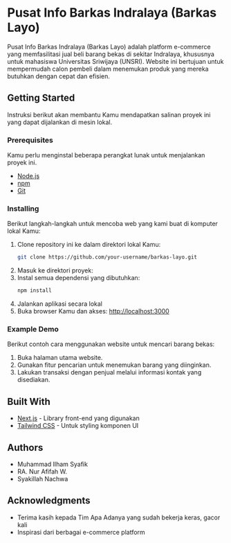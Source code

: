 # Pusat Info Barkas Indralaya (Barkas Layo)

Pusat Info Barkas Indralaya (Barkas Layo) adalah platform e-commerce yang memfasilitasi jual beli barang bekas di sekitar Indralaya, khususnya untuk mahasiswa Universitas Sriwijaya (UNSRI). Website ini bertujuan untuk mempermudah calon pembeli dalam menemukan produk yang mereka butuhkan dengan cepat dan efisien.

## Getting Started

Instruksi berikut akan membantu Kamu mendapatkan salinan proyek ini yang dapat dijalankan di mesin lokal.

### Prerequisites

Kamu perlu menginstal beberapa perangkat lunak untuk menjalankan proyek ini.

- [Node.js](https://nodejs.org/)
- [npm](https://www.npmjs.com/)
- [Git](https://git-scm.com/)

### Installing

Berikut langkah-langkah untuk mencoba web yang kami buat di komputer lokal Kamu:

1. Clone repository ini ke dalam direktori lokal Kamu:
   ```bash
   git clone https://github.com/your-username/barkas-layo.git

2. Masuk ke direktori proyek:
3. Instal semua dependensi yang dibutuhkan:
   ```bash
   npm install

4. Jalankan aplikasi secara lokal
5. Buka browser Kamu dan akses:
   [http://localhost:3000](http://localhost:3000)

### Example Demo

Berikut contoh cara menggunakan website untuk mencari barang bekas:

1. Buka halaman utama website.
2. Gunakan fitur pencarian untuk menemukan barang yang diinginkan.
3. Lakukan transaksi dengan penjual melalui informasi kontak yang disediakan.

## Built With

* [Next.js](https://nextjs.org/) - Library front-end yang digunakan
* [Tailwind CSS](https://tailwindcss.com/) - Untuk styling komponen UI

## Authors

* Muhammad Ilham Syafik 
* RA. Nur Afifah W.
* Syakillah Nachwa

## Acknowledgments

* Terima kasih kepada Tim Apa Adanya yang sudah bekerja keras, gacor kali
* Inspirasi dari berbagai e-commerce platform


